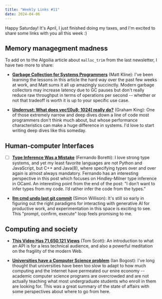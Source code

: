 ```yaml
---
title: "Weekly Links #11"
date: 2024-04-06
---
```


Happy Saturday! It's April, I just finished doing my taxes, and I'm excited to share some
links with you all this week :)

## Memory managegment madness
 To add on to the Algoilia article about `malloc_trim` from the last newsletter, I have
two more to share:

- [**Garbage Collection for Systems
  Programmers**](https://bitbashing.io/gc-for-systems-programmers.html) (Matt Kline): I've
  been learning the lessons in this article the hard way over the past few weeks at work,
  and Matt sums it all up amazingly succinctly. Modern garbage collectors may increase
  latency due to GC pauses but don't really reduce raw throughput in terms of operations
  per second -- whether or not that tradeoff is worth it is up to your specific use case.

- [**Underrust: What does vec![0u8; 1024] really
  do?**](https://darkcoding.net/software/rust-zeroed-vector-allocation/) (Graham King):
  One of those extremely narrow and deep dives down a line of code most programmers don't
  think much about, but whose performance characteristics can make a huge difference in
  systems. I'd love to start writing deep dives like this someday.


  
## Human-computer Interfaces
  
- [ ] [**Type Inference Was a
  Mistake**](https://borretti.me/article/type-inference-was-a-mistake) (Fernando Boretti):
  I love strong type systems, and yet my least favorite languages are not Python and
  JavaScript, but C++ and Java(8), where specifying types over and over again is almost
  always mandatory. Fernando has an interesting perspective in this post which focuses on
  Hindley-Milner type inference in OCaml. An interesting point from the end of the post:
  "I don’t want to infer types from my code. I’d rather infer the code from the types."

- [**llm cmd undo last git commit**](https://simonwillison.net/2024/Mar/26/llm-cmd/)
  (Simon Willison): It's still so early in figuring out the right paradigms for
  interacting with generative AI for productive work, and experimentation in this space is
  exciting to see. This "prompt, confirm, execute" loop feels promising to me.
  

## Computing and society

 - [**This Video Has 71,650,121 Views**](https://www.youtube.com/watch?v=BxV14h0kFs0) (Tom
  Scott): An introduction to what an API is for a less technical audience, and also a
  powerful meditation on the fragility of the modern Web. 

- [**Universities have a Computer Science
  problem**](https://www.theatlantic.com/technology/archive/2024/03/computing-college-cs-majors/677792/)
  (Ian Bogost): I've long thought that universities have been too slow to adapt to how
  much computing and the Internet have permeated our enire economy -- academic computer
  science programs are overcrowded and are not actually teaching what most undergraduate
  students who enroll in them are looking for. This was a great summary of the state of
  affairs with some perspectives about where to go from here.

